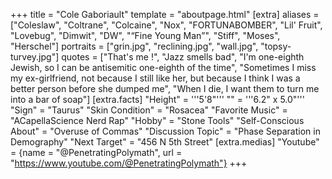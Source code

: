 +++
title = "Cole Gaboriault"
template = "aboutpage.html"
[extra]
aliases = ["Coleslaw", "Coltrane", "Colcaine", "Nox", "FORTUNABOMBER", "Lil' Fruit", "Lovebug", "Dimwit", "DW", "<q>Fine Young Man</q>", "Stiff", "Moses", "Herschel"]
portraits = ["grin.jpg", "reclining.jpg", "wall.jpg", "topsy-turvey.jpg"]
quotes = ["That's me !", "Jazz smells bad", "I'm one-eighth Jewish, so I can be antisemitic one-eighth of the time", "Sometimes I miss my ex-girlfriend, not because I still like her, but because I think I was a better person before she dumped me", "When I die, I want them to turn me into a bar of soap"]
[extra.facts]
"Height" = '''5'8"'''
"" = '''6.2" x 5.0"'''
"Sign" = "Taurus"
"Skin Condition" = "Rosacea"
"Favorite Music" = "ACapellaScience Nerd Rap"
"Hobby" = "Stone Tools"
"Self-Conscious About" = "Overuse of Commas"
"Discussion Topic" = "Phase Separation in Demography"
"Next Target" = "456 N 5th Street"
[extra.medias]
"Youtube" = {name = "@PenetratingPolymath", url = "https://www.youtube.com/@PenetratingPolymath"}
+++
